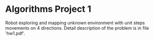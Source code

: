 # Algorithms Project 1

Robot exploring and mapping unknown environment with unit steps movements on 4 directions.
Detail description of the problem is in file 'hw1.pdf'.
